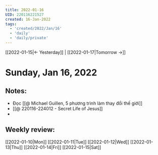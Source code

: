 ```yaml
---
title: 2022-01-16
UID: 220116221527
created: 16-Jan-2022
tags:
  - 'created/2022/Jan/16'
  - 'daily'
  - 'daily/private'
---
```

[[2022-01-15|<- Yesterday]] | [[2022-01-17|Tomorrow ->]]
# Sunday, Jan 16, 2022

## Notes:
- Đọc [[@ Michael Guillen, 5 phương trình làm thay đổi thế giới]]
- [[@ 220116-224012 - Secret Life of Jesus]]
- 

## Weekly review:
[[2022-01-10|Mon]]
[[2022-01-11|Tue]]
[[2022-01-12|Wed]]
[[2022-01-13|Thu]]
[[2022-01-14|Fri]]
[[2022-01-15|Sat]]
